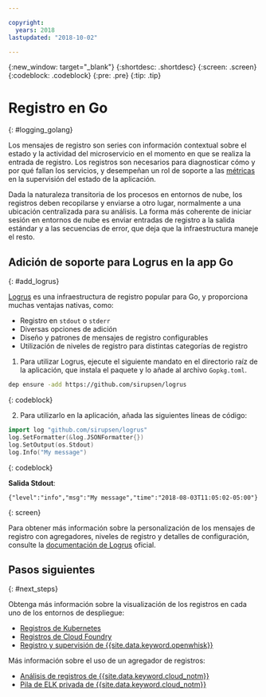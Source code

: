 ```yaml
---

copyright:
  years: 2018
lastupdated: "2018-10-02"

---
```


{:new_window: target="_blank"}
{:shortdesc: .shortdesc}
{:screen: .screen}
{:codeblock: .codeblock}
{:pre: .pre}
{:tip: .tip}

# Registro en Go
{: #logging_golang}

Los mensajes de registro son series con información contextual sobre el estado y la actividad del microservicio en el momento en que se realiza la entrada de registro. Los registros son necesarios para diagnosticar cómo y por qué fallan los servicios, y desempeñan un rol de soporte a las [métricas](appmetrics.html) en la supervisión del estado de la aplicación.

Dada la naturaleza transitoria de los procesos en entornos de nube, los registros deben recopilarse y enviarse a otro lugar, normalmente a una ubicación centralizada para su análisis. La forma más coherente de iniciar sesión en entornos de nube es enviar entradas de registro a la salida estándar y a las secuencias de error, que deja que la infraestructura maneje el resto.

## Adición de soporte para Logrus en la app Go
{: #add_logrus}

[Logrus](https://github.com/sirupsen/logrus) es una infraestructura de registro popular para Go, y proporciona muchas ventajas nativas, como: 
 * Registro en `stdout` o `stderr`
 * Diversas opciones de adición
 * Diseño y patrones de mensajes de registro configurables
 * Utilización de niveles de registro para distintas categorías de registro

1. Para utilizar Logrus, ejecute el siguiente mandato en el directorio raíz de la aplicación, que instala el paquete y lo añade al archivo `Gopkg.toml`.
  ```bash
  dep ensure -add https://github.com/sirupsen/logrus
  ```
  {: codeblock}

2. Para utilizarlo en la aplicación, añada las siguientes líneas de código:
  ```go
  import log "github.com/sirupsen/logrus"
  log.SetFormatter(&log.JSONFormatter{})
  log.SetOutput(os.Stdout)
  log.Info("My message")
  ```
  {: codeblock}

  **Salida Stdout**:
  ```
  {"level":"info","msg":"My message","time":"2018-08-03T11:05:02-05:00"}
  ```
  {: screen}

Para obtener más información sobre la personalización de los mensajes de registro con agregadores, niveles de registro y detalles de configuración, consulte la [documentación de Logrus](https://godoc.org/gopkg.in/Sirupsen/logrus.v0) oficial.

## Pasos siguientes
{: #next_steps}

Obtenga más información sobre la visualización de los registros en cada uno de los entornos de despliegue:
* [Registros de Kubernetes](https://kubernetes.io/docs/concepts/cluster-administration/logging/)
* [Registros de Cloud Foundry](https://console.bluemix.net/docs/cli/reference/bluemix_cli/bx_cli.html#ibmcloud_app_logs)
* [Registro y supervisión de {{site.data.keyword.openwhisk}}](https://console.bluemix.net/docs/openwhisk/openwhisk_logs.html#openwhisk_logs)

Más información sobre el uso de un agregador de registros:
* [Análisis de registros de {{site.data.keyword.cloud_notm}}](https://console.bluemix.net/docs/services/CloudLogAnalysis/log_analysis_ov.html#log_analysis_ov)
* [Pila de ELK privada de {{site.data.keyword.cloud_notm}}](https://www.ibm.com/support/knowledgecenter/en/SSBS6K_2.1.0.2/manage_metrics/logging_elk.html)
